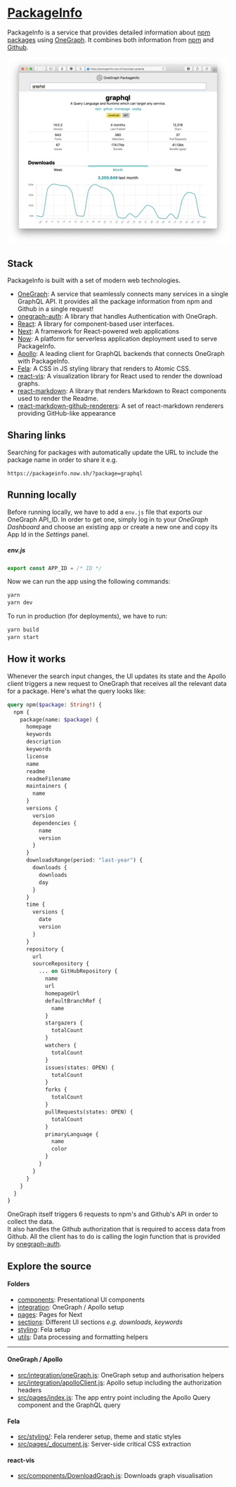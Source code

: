 # [PackageInfo](https://packageinfo.now.sh)

PackageInfo is a service that provides detailed information about [npm packages](https://www.npmjs.com) using [OneGraph](https://www.onegraph.com). It combines both information from [npm](https://www.npmjs.com) and [Github](http://github.com).

![Preview](preview.png)

## Stack
PackageInfo is built with a set of modern web technologies.

* [OneGraph](https://www.onegraph.com): A service that seamlessly connects many services in a single GraphQL API. It provides all the package information from npm and Github in a single request!
* [onegraph-auth](https://www.onegraph.com/docs/logging_users_in_and_out.html#log-the-user-in): A library that handles Authentication with OneGraph.
* [React](http://reactjs.org): A library for component-based user interfaces.
* [Next](http://nextjs.org): A framework for React-powered web applications
* [Now](https://zeit.co): A platform for serverless application deployment used to serve PackageInfo.
* [Apollo](https://www.apollographql.com): A leading client for GraphQL backends that connects OneGraph with PackageInfo.
* [Fela](http://fela.js.org): A CSS in JS styling library that renders to Atomic CSS.
* [react-vis](https://github.com/uber/react-vis): A visualization library for React used to render the download graphs.
* [react-markdown](https://github.com/rexxars/react-markdown): A library that renders Markdown to React components used to render the Readme. 
* [react-markdown-github-renderers](https://github.com/rexxars/react-markdown-github-renderers): A set of react-markdown renderers providing GitHub-like appearance

## Sharing links
Searching for packages with automatically update the URL to include the package name in order to share it e.g.
```url
https://packageinfo.now.sh/?package=graphql
```

## Running locally
Before running locally, we have to add a `env.js` file that exports our OneGraph API_ID. In order to get one, simply log in to your *OneGraph Dashboard* and choose an existing app or create a new one and copy its App Id in the *Settings* panel. 

##### env.js
```javascript
export const APP_ID = /* ID */
```

Now we can run the app using the following commands:
```sh
yarn
yarn dev
```
To run in production (for deployments), we have to run:
```sh
yarn build
yarn start
```

## How it works

Whenever the search input changes, the UI updates its state and the Apollo client triggers a new request to OneGraph that receives all the relevant data for a package. Here's what the query looks like:

```graphql
query npm($package: String!) {
  npm {
    package(name: $package) {
      homepage
      keywords
      description
      keywords
      license
      name
      readme
      readmeFilename
      maintainers {
        name
      }
      versions {
        version
        dependencies {
          name
          version
        }
      }
      downloadsRange(period: "last-year") {
        downloads {
          downloads
          day
        }
      }
      time {
        versions {
          date
          version
        }
      }
      repository {
        url
        sourceRepository {
          ... on GitHubRepository {
            name
            url
            homepageUrl
            defaultBranchRef {
              name
            }
            stargazers {
              totalCount
            }
            watchers {
              totalCount
            }
            issues(states: OPEN) {
              totalCount
            }
            forks {
              totalCount
            }
            pullRequests(states: OPEN) {
              totalCount
            }
            primaryLanguage {
              name
              color
            }
          }
        }
      }
    }
  }
}
```
OneGraph itself triggers 6 requests to npm's and Github's API in order to collect the data.<br>
It also handles the Github authorization that is required to access data from Github. All the client has to do is calling the login function that is provided by [onegraph-auth](https://www.onegraph.com/docs/logging_users_in_and_out.html#log-the-user-in).

## Explore the source

#### Folders
- [components](src/components/): Presentational UI components
- [integration](src/integration/): OneGraph / Apollo setup
- [pages](src/pages/): Pages for Next
- [sections](src/sections/): Different UI sections *e.g. downloads, keywords*
- [styling](src/styling/): Fela setup
- [utils](src/utils/): Data processing and formatting helpers

----- 

#### OneGraph / Apollo
- [src/integration/oneGraph.js](src/integration/oneGraph.js): OneGraph setup and authorisation helpers
- [src/integration/apolloClient.js](src/integration/ApolloClient.js): Apollo setup including the authorization headers
- [src/pages/index.js](src/pages/index.js): The app entry point including the Apollo Query component and the GraphQL query

#### Fela
- [src/styling/](src/styling): Fela renderer setup, theme and static styles
- [src/pages/_document.js](src/pages/_document.js): Server-side critical CSS extraction


#### react-vis
- [src/components/DownloadGraph.js](src/components/DownloadGraph): Downloads graph visualisation